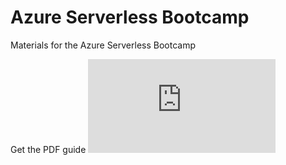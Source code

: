 # Azure Serverless Bootcamp
Materials for the Azure Serverless Bootcamp

Get the PDF guide ![here](https://github.com/mpeder/azureserverless/blob/master/Hands-on%20lab%20step-by-step%20-%20Serverless%20architecture.pdf)
